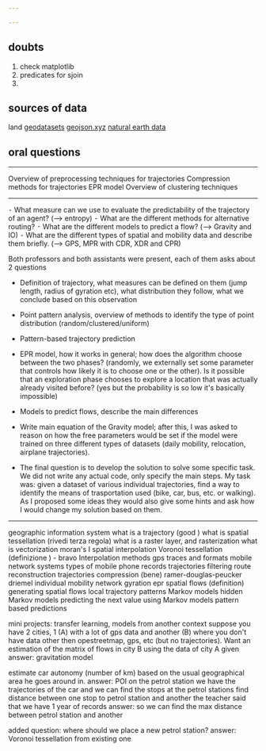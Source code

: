 ```yaml
---

---
```

## doubts
1. check matplotlib
2. predicates for sjoin
3. 


## sources of data
land
[geodatasets](https://geodatasets.readthedocs.io/en/latest/introduction.html)
[geojson.xyz](https://geojson.xyz/)
[natural earth data](https://www.naturalearthdata.com/downloads/110m-cultural-vectors/)


## oral questions
---

Overview of preprocessing techniques for trajectories
Compression methods for trajectories
EPR model 
Overview of clustering techniques

---

⁃ What measure can we use to evaluate the predictability of the trajectory of an agent? (—> entropy)
 ⁃ What are the different methods for alternative routing?
 ⁃ What are the different models to predict a flow? (—> Gravity and IO)
 ⁃ What are the different types of spatial and mobility data and describe them briefly. (—> GPS, MPR with CDR, XDR and CPR)


Both professors and both assistants were present, each of them asks about 2 questions

- Definition of trajectory, what measures can be defined on them (jump length, radius of gyration etc), what distribution they follow, what we conclude based on this observation
- Point pattern analysis, overview of methods to identify the type of point distribution (random/clustered/uniform)
- Pattern-based trajectory prediction
- EPR model, how it works in general; how does the algorithm choose between the two phases? (randomly, we externally set some parameter that controls how likely it is to choose one or the other). Is it possible that an exploration phase chooses to explore a location that was actually already visited before? (yes but the probability is so low it's basically impossible)
- Models to predict flows, describe the main differences
- Write main equation of the Gravity model; after this, I was asked to reason on how the free parameters would be set if the model were trained on three different types of datasets (daily mobility, relocation, airplane trajectories).

- The final question is to develop the solution to solve some specific task. We did not write any actual code, only specify the main steps. My task was: given a dataset of various individual trajectories, find a way to identify the means of trasportation used (bike, car, bus, etc. or walking). As I proposed some ideas they would also give some hints and ask how I would change my solution based on them.

---

geographic information system
what is a trajectory (good ) 
what is spatial tessellation (rivedi terza regola) 
what is a raster layer, and rasterization
what is vectorization
moran's I
spatial interpolation
Voronoi tessellation (definizione ) - bravo 
Interpolation methods
gps traces and formats
mobile network systems
types of mobile phone records
trajectories filtering
route reconstruction
trajectories compression (bene)
ramer-douglas-peucker
driemel
individual mobility network
gyration
epr
spatial flows (definition) 
generating spatial flows
local trajectory patterns
Markov models
hidden Markov models
predicting the next value using Markov models
pattern based predictions

mini projects:
transfer learning, models from another context
suppose you have 2 cities, 1 (A) with a lot of gps data and another (B) where you don't have data other then opestreetmap, gps, etc (but no trajectories).
Want an estimation of the matrix of flows in city B using the data of city A
given answer:
gravitation model 

estimate car autonomy (number of km) based on the usual geographical area he goes around in.
answer:
POI on the petrol station
we have the trajectories of the car and we can find the stops at the petrol stations
find distance between one stop to petrol station and another
the teacher said that we have 1 year of records
answer: so we can find the max distance between petrol station and another

added question: where should we place a new petrol station?
answer: Voronoi tessellation from existing one